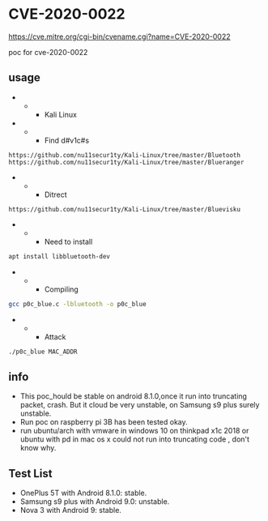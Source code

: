 # CVE-2020-0022
https://cve.mitre.org/cgi-bin/cvename.cgi?name=CVE-2020-0022

poc for cve-2020-0022

## usage 
- - - Kali Linux
- - - Find d#v1c#s
```url
https://github.com/nu11secur1ty/Kali-Linux/tree/master/Bluetooth
https://github.com/nu11secur1ty/Kali-Linux/tree/master/Blueranger
```
- - - Ditrect
```url
https://github.com/nu11secur1ty/Kali-Linux/tree/master/Bluevisku
```
- - - Need to install
```bash
apt install libbluetooth-dev
```
- - - Compiling
```bash
gcc p0c_blue.c -lbluetooth -o p0c_blue
```
- - - Attack
```bash
./p0c_blue MAC_ADDR
```

## info

- This poc_hould be stable on android 8.1.0,once it run into truncating packet, crash. But it cloud be very unstable, on Samsung s9 plus surely unstable.
- Run poc on raspberry pi 3B has been tested okay.
- run ubuntu/arch with vmware in windows 10 on thinkpad x1c 2018 or ubuntu with pd in mac os x could not run into truncating code , don't know why.

## Test List
- OnePlus 5T with Android 8.1.0: stable.
- Samsung s9 plus with Android 9.0: unstable.
- Nova 3 with Android 9: stable.
